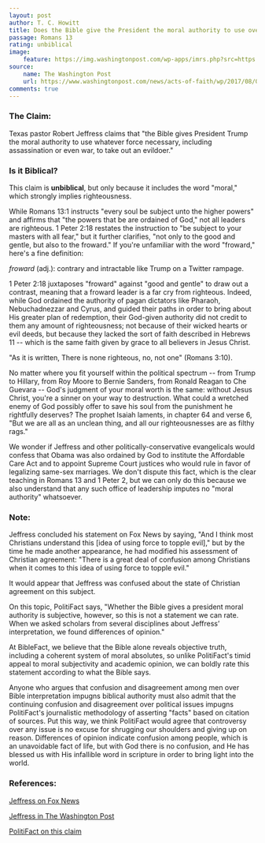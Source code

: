 ```yaml
---
layout: post
author: T. C. Howitt
title: Does the Bible give the President the moral authority to use overwhelming force?
passage: Romans 13
rating: unbiblical
image:
    feature: https://img.washingtonpost.com/wp-apps/imrs.php?src=https://img.washingtonpost.com/rf/image_960w/2010-2019/Wires/Images/2017-07-01/Bloomberg/06060971.jpg&w=1484
source:
    name: The Washington Post
    url: https://www.washingtonpost.com/news/acts-of-faith/wp/2017/08/08/god-has-given-trump-authority-to-take-out-kim-jong-un-evangelical-adviser-says
comments: true
---
```


### The Claim:

Texas pastor Robert Jeffress claims that "the Bible gives President Trump the moral authority to use whatever force necessary, including assassination or even war, to take out an evildoer."

### Is it Biblical?

This claim is **unbiblical**, but only because it includes the word "moral," which strongly implies righteousness.

While Romans 13:1 instructs "every soul be subject unto the higher powers" and affirms that "the powers that be are ordained of God," not all leaders are righteous.  1 Peter 2:18 restates the instruction to "be subject to your masters with all fear," but it further clarifies, "not only to the good and gentle, but also to the froward."  If you're unfamiliar with the word "froward," here's a fine definition:

*froward* (adj.): contrary and intractable like Trump on a Twitter rampage.

1 Peter 2:18 juxtaposes "froward" against "good and gentle" to draw out a contrast, meaning that a froward leader is a far cry from righteous.  Indeed, while God ordained the authority of pagan dictators like Pharaoh, Nebuchadnezzar and Cyrus, and guided their paths in order to bring about His greater plan of redemption, their God-given authority did not credit to them any amount of righteousness; not because of their wicked hearts or evil deeds, but because they lacked the sort of faith described in Hebrews 11 -- which is the same faith given by grace to all believers in Jesus Christ.

"As it is written, There is none righteous, no, not one" (Romans 3:10).

No matter where you fit yourself within the political spectrum -- from Trump to Hillary, from Roy Moore to Bernie Sanders, from Ronald Reagan to Che Guevara -- God's judgment of your moral worth is the same: without Jesus Christ, you're a sinner on your way to destruction.  What could a wretched enemy of God possibly offer to save his soul from the punishment he rightfully deserves?  The prophet Isaiah laments, in chapter 64 and verse 6, "But we are all as an unclean thing, and all our righteousnesses are as filthy rags."

We wonder if Jeffress and other politically-conservative evangelicals would confess that Obama was also ordained by God to institute the Affordable Care Act and to appoint Supreme Court justices who would rule in favor of legalizing same-sex marriages.  We don't dispute this fact, which is the clear teaching in Romans 13 and 1 Peter 2, but we can only do this because we also understand that any such office of leadership imputes no "moral authority" whatsoever.

### Note:

Jeffress concluded his statement on Fox News by saying, "And I think most Christians understand this [idea of using force to topple evil]," but by the time he made another appearance, he had modified his assessment of Christian agreement: "There is a great deal of confusion among Christians when it comes to this idea of using force to topple evil."

It would appear that Jeffress was confused about the state of Christian agreement on this subject.

On this topic, PolitiFact says, "Whether the Bible gives a president moral authority is subjective, however, so this is not a statement we can rate.  When we asked scholars from several disciplines about Jeffress’ interpretation, we found differences of opinion."

At BibleFact, we believe that the Bible alone reveals objective truth, including a coherent system of moral absolutes, so unlike PolitiFact's timid appeal to moral subjectivity and academic opinion, we can boldly rate this statement according to what the Bible says.

Anyone who argues that confusion and disagreement among men over Bible interpretation impugns biblical authority must also admit that the continuing confusion and disagreement over political issues impugns PolitiFact's journalistic methodology of asserting "facts" based on citation of sources.  Put this way, we think PolitiFact would agree that controversy over any issue is no excuse for shrugging our shoulders and giving up on reason.  Differences of opinion indicate confusion among people, which is an unavoidable fact of life, but with God there is no confusion, and He has blessed us with His infallible word in scripture in order to bring light into the world.

### References:

[Jeffress on Fox News](http://insider.foxnews.com/2017/08/09/north-korea-guam-threat-donald-trump-bible-jeffress-kill-kim-jong-un)

[Jeffress in The Washington Post](https://www.washingtonpost.com/news/acts-of-faith/wp/2017/08/08/god-has-given-trump-authority-to-take-out-kim-jong-un-evangelical-adviser-says)

[PolitiFact on this claim](http://www.politifact.com/punditfact/article/2017/aug/11/does-bible-give-trump-moral-authority-kill-kim-jon/)
